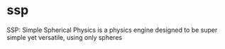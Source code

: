 # ssp
SSP: Simple Spherical Physics is a physics engine designed to be super simple yet versatile, using only spheres

